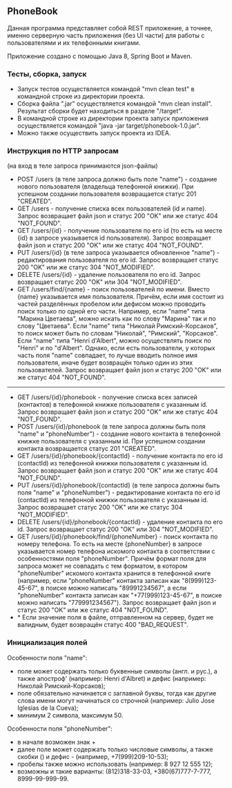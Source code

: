 ## PhoneBook
Данная программа представляет собой REST приложение, а точнее, именно серверную часть приложения (без UI части) для работы с пользователями и их телефонными книгами.

Приложение создано с помощью Java 8, Spring Boot и Maven. 

### Тесты, сборка, запуск

* Запуск тестов осуществляется командой "mvn clean test" в командной строке из директории проекта.
* Сборка файла ".jar" осуществляется командой "mvn clean install". Результат сборки будет находиться в разделе "/target". 
* В командной строке из директории проекта запуск приложения осуществляется командой "java -jar target/phonebook-1.0.jar".
* Можно также осуществить запуск проекта из IDEA.

### Инструкция по HTTP запросам
(на вход в теле запроса принимаются json-файлы)

* POST /users (в теле запроса должно быть поле "name") - создание нового пользователя (владельца телефонной книжки). При успешном создании пользователя возвращается статус 201 "CREATED".
* GET /users - получение списка всех пользователей (id и name). Запрос возвращает файл json и статус 200 "OK" или же статус 404 "NOT_FOUND".
* GET /users/{id} - получение пользователя по его id (то есть на месте {id} в запросе указывается id пользователя). Запрос возвращает файл json и статус 200 "OK" или же статус 404 "NOT_FOUND".
* PUT /users/{id} (в теле запроса указывается обновленное "name") - редактирования пользователя по его id. Запрос возвращает статус 200 "OK" или же статус 304 "NOT_MODIFIED".
* DELETE /users/{id} - удаление пользователя по его id. Запрос возвращает статус 200 "OK" или 304 "NOT_MODIFIED".
* GET /users/find/{name} - поиск пользователей по имени. Вместо {name} указывается имя пользователя. Причём, если имя состоит из частей разделённых пробелом или дефисом можно проводить поиск только по одной его части. Например, если "name" типа "Марина Цветаева", можно искать как по слову "Марина" так и по слову "Цветаева". Если "name" типа "Николай Римский-Корсаков", то поиск может быть по словам "Николай", "Римский", "Корсаков". Если "name" типа "Henri d'Albert", можно осуществлять поиск по "Henri" и по "d'Albert". Однако, если есть пользователи, у которых часть поля "name" совпадает, то лучше вводить полное имя пользователя, иначе будет возвращён только один из этих пользователей. Запрос возвращает файл json и статус 200 "OK" или же статус 404 "NOT_FOUND".
---
* GET /users/{id}/phonebook - получение списка всех записей (контактов) в телефонной книжке пользователя с указанным id. Запрос возвращает файл json и статус 200 "OK" или же статус 404 "NOT_FOUND".
* POST /users/{id}/phonebook (в теле запроса должны быть поля "name" и "phoneNumber") - создание нового контакта в телефонной книжке пользователя с указанным id. При успешном создании контакта возвращается статус 201 "CREATED".
* GET /users/{id}/phonebook/{contactId} - получение контакта по его id (contactId) из телефонной книжки пользователя с указанным id. Запрос возвращает файл json и статус 200 "OK" или же статус 404 "NOT_FOUND".
* PUT /users/{id}/phonebook/{contactId} (в теле запроса должны быть поля "name" и "phoneNumber") - редактирование контакта по его id (contactId) из телефонной книжки пользователя с указанным id. Запрос возвращает статус 200 "OK" или же статус 304 "NOT_MODIFIED".
* DELETE /users/{id}/phonebook/{contactId} - удаление контакта по его id. Запрос возвращает статус 200 "OK" или 304 "NOT_MODIFIED".
* GET /users/{id}/phonebook/find/{phoneNumber} - поиск контакта по номеру телефона. То есть на месте {phoneNumber} в запросе указывается номер телефона искомого контакта в соответствии с особенностями поля "phoneNumber". Причём формат поля для запроса может не совпадать с тем форматом, в котором "phoneNumber" искомого контакта хранится в телефонной книге (например, если "phoneNumber" контакта записан как "8(999)123-45-67", в поиске можно написать "89991234567", а если "phoneNumber" контакта записан как "+77(999)123-45-67", в поиске можно написать "779991234567"). Запрос возвращает файл json и статус 200 "OK" или же статус 404 "NOT_FOUND".
* \* Если значение поля в файле, отправленном на сервер, будет не валидным, будет возвращён статус 400 "BAD_REQUEST".

### Инициализация полей
Особенности поля "name":
* поле может содержать только буквенные символы (англ. и рус.), а также апостроф' (например: Henri d'Albret) и дефис (например: Николай Римский-Корсаков);
* поле обязательно начинается с заглавной буквы, тогда как другие слова имени могут начинаться со строчной (например: Julio Jose Iglesias de la Cueva);
* минимум 2 символа, максимум 50.

Особенности поля "phoneNumber":
* в начале возможен знак + 
* далее поле может содержать только числовые символы, а также скобки () и дефис - (например, +7(999)209-10-53);
* пробелы также можно использовать (например: 8 927 12 555 12);
* возможны и такие варианты: (812)318-33-03, +380(67)777-7-777, 8999-99-999-99. 

